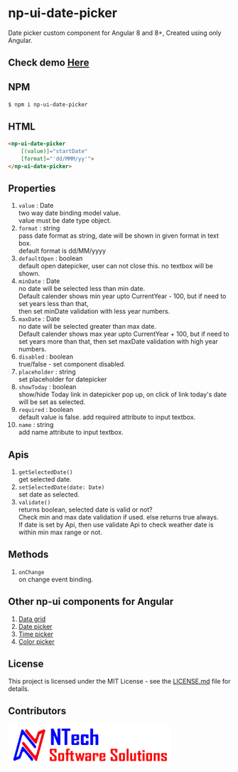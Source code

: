 # np-ui-date-picker
Date picker custom component for Angular 8 and 8+, Created using only Angular.

## Check demo [Here](https://stackblitz.com/edit/np-ui-date-picker)

## NPM
`$ npm i np-ui-date-picker`

## HTML
````html
<np-ui-date-picker 
    [(value)]="startDate" 
    [format]="'dd/MMM/yy'">
</np-ui-date-picker>
````

## Properties
1.  `value` : Date  
    two way date binding model value.  
    value must be date type object.  
2.  `format` : string  
    pass date format as string, date will be shown in given format in text box.  
    default format is dd/MM/yyyy  
3.  `defaultOpen` : boolean  
    default open datepicker, user can not close this. no textbox will be shown.  
4.  `minDate` : Date  
    no date will be selected less than min date.  
    Default calender shows min year upto CurrentYear - 100, but if need to set years less than that,   
    then set minDate validation with less year numbers.  
5.  `maxDate` : Date  
    no date will be selected greater than max date.  
    Default calender shows max year upto CurrentYear + 100, but if need to set years more than that, then set maxDate   validation with high year numbers.  
6.  `disabled` : boolean  
    true/false - set component disabled.  
7.  `placeholder` : string  
    set placeholder for datepicker  
8.  `showToday` : boolean  
    show/hide Today link in datepicker pop up, on click of link today's date will be set as selected.  
9.  `required` : boolean  
    default value is false. add required attribute to input textbox.  
10. `name` : string  
    add name attribute to input textbox.  

## Apis  
1.  `getSelectedDate()`  
    get selected date.  
2.  `setSelectedDate(date: Date)`  
    set date as selected.  
3.  `validate()`  
    returns boolean, selected date is valid or not?  
    Check min and max date validation if used. else returns true always.  
    If date is set by Api, then use validate Api to check weather date is within min max range or not.  

## Methods  
1.  `onChange`  
    on change event binding.  

## Other np-ui components for Angular
1. [Data grid](https://www.npmjs.com/package/np-ui-data-grid)
2. [Date picker](https://www.npmjs.com/package/np-ui-date-picker)
3. [Time picker](https://www.npmjs.com/package/np-ui-time-picker)
4. [Color picker](https://www.npmjs.com/package/np-ui-color-picker)

## License
This project is licensed under the MIT License - see the [LICENSE.md](LICENSE.md) file for details.

## Contributors
![](https://raw.githubusercontent.com/NilavPatel/nilavpatel.github.io/master/images/logo-large.png)